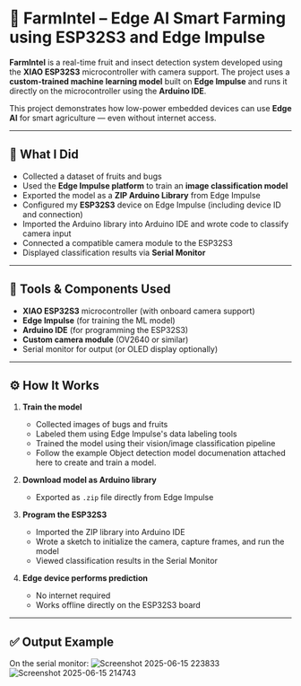 # 🌾 FarmIntel – Edge AI Smart Farming using ESP32S3 and Edge Impulse

**FarmIntel** is a real-time fruit and insect detection system developed using the **XIAO ESP32S3** microcontroller with camera support. The project uses a **custom-trained machine learning model** built on **Edge Impulse** and runs it directly on the microcontroller using the **Arduino IDE**.

This project demonstrates how low-power embedded devices can use **Edge AI** for smart agriculture — even without internet access.

---

## 🧠 What I Did

- Collected a dataset of fruits and bugs
- Used the **Edge Impulse platform** to train an **image classification model**
- Exported the model as a **ZIP Arduino Library** from Edge Impulse
- Configured my **ESP32S3** device on Edge Impulse (including device ID and connection)
- Imported the Arduino library into Arduino IDE and wrote code to classify camera input
- Connected a compatible camera module to the ESP32S3
- Displayed classification results via **Serial Monitor**

---

## 🔧 Tools & Components Used

- **XIAO ESP32S3** microcontroller (with onboard camera support)
- **Edge Impulse** (for training the ML model)
- **Arduino IDE** (for programming the ESP32S3)
- **Custom camera module** (OV2640 or similar)
- Serial monitor for output (or OLED display optionally)

---

## ⚙️ How It Works

1. **Train the model**
   - Collected images of bugs and fruits
   - Labeled them using Edge Impulse's data labeling tools
   - Trained the model using their vision/image classification pipeline
   - Follow the example Object detection model documenation attached here to create and train a model.

2. **Download model as Arduino library**
   - Exported as `.zip` file directly from Edge Impulse

3. **Program the ESP32S3**
   - Imported the ZIP library into Arduino IDE
   - Wrote a sketch to initialize the camera, capture frames, and run the model
   - Viewed classification results in the Serial Monitor

4. **Edge device performs prediction**
   - No internet required
   - Works offline directly on the ESP32S3 board

---

## ✅ Output Example

On the serial monitor:
![Screenshot 2025-06-15 223833](https://github.com/user-attachments/assets/f77c2497-dd6d-479d-9a76-161f308fc99f)
![Screenshot 2025-06-15 214743](https://github.com/user-attachments/assets/b6bbaeb3-d826-48ff-97c0-2379795ad0b0)

